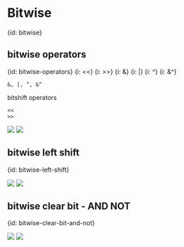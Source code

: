 # Bitwise
{id: bitwise}

## bitwise operators
{id: bitwise-operators}
{i: <<}
{i: >>}
{i: &}
{i: |}
{i: ^}
{i: &^}

```
&, |, ^, &^
```


bitshift operators

```
<<
>>
```

![](examples/bitwise/bitwise.go)
![](examples/bitwise/bitwise.out)

## bitwise left shift
{id: bitwise-left-shift}

![](examples/bitwise-left-shift/bitwise_left_shift.go)
![](examples/bitwise-left-shift/bitwise_left_shift.out)

## bitwise clear bit - AND NOT
{id: bitwise-clear-bit-and-not}

![](examples/bitwise-and-not/bitwise_and_not.go)
![](examples/bitwise-and-not/bitwise_and_not.out)
